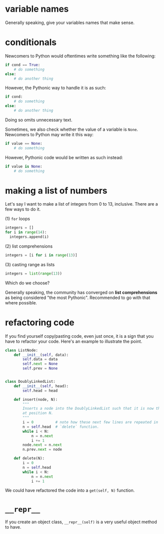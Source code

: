 # variable names

Generally speaking, give your variables names that make sense.

# conditionals

Newcomers to Python would oftentimes write something like the following:

```python
if cond == True:
    # do something
else:
    # do another thing
```

However, the Pythonic way to handle it is as such:

```python
if cond:
    # do something
else:
    # do another thing
```

Doing so omits unnecessary text.

Sometimes, we also check whether the value of a variable is `None`. Newcomers to Python may write it this way:

```python
if value == None:
    # do something
```

However, Pythonic code would be written as such instead:

```python
if value is None:
    # do something
```

# making a list of numbers

Let's say I want to make a list of integers from 0 to 13, inclusive. There are a few ways to do it.

(1) `for` loops

```python
integers = []
for i in range(14):
  integers.append(i)
```

(2) list comprehensions
```python
integers = [i for i in range(13)]
```

(3) casting range as lists
```python
integers = list(range(13))
```

Which do we choose?

Generally speaking, the community has converged on **list comprehensions** as being considered "the most Pythonic". Recommended to go with that where possible.

# refactoring code

If you find yourself copy/pasting code, even just once, it is a sign that you have to refactor your code. Here's an example to illustrate the point.

```python
class ListNode:
    def __init__(self, data):
        self.data = data
        self.next = None
        self.prev = None


class DoublyLinkedList:
    def __init__(self, head):
        self.head = head

    def insert(node, N):
        """
        Inserts a node into the DoublyLinkedList such that it is now the node
        at position N.
        """
        i = 0          # note how these next few lines are repeated in the
        n = self.head  # `delete` function.
        while i < N:
            n = n.next
            i += 1
        node.next = n.next
        n.prev.next = node

    def delete(N):
        i = 0
        n = self.head
        while i < N:
            n = n.next
            i += 1
```

We could have refactored the code into a `get(self, N)` function.

# `__repr__`

If you create an object class, `__repr__(self)` is a very useful object method to have.
